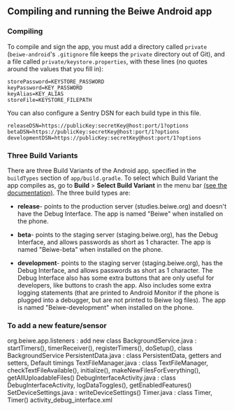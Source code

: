 ## Compiling and running the Beiwe Android app

### Compiling
To compile and sign the app, you must add a directory called `private` (`beiwe-android`'s `.gitignore` file keeps the `private` directory out of Git), and a file called `private/keystore.properties`, with these lines (no quotes around the values that you fill in):
```
storePassword=KEYSTORE_PASSWORD
keyPassword=KEY_PASSWORD
keyAlias=KEY_ALIAS
storeFile=KEYSTORE_FILEPATH
```

You can also configure a Sentry DSN for each build type in this file.
```
releaseDSN=https://publicKey:secretKey@host:port/1?options
betaDSN=https://publicKey:secretKey@host:port/1?options
developmentDSN=https://publicKey:secretKey@host:port/1?options
```

### Three Build Variants
There are three Build Variants of the Android app, specified in the `buildTypes` section of `app/build.gradle`.  To select which Build Variant the app compiles as, go to **Build** > **Select Build Variant** in the menu bar [(see the documentation)](https://developer.android.com/studio/run/index.html#changing-variant).  The three build types are:

* **release**- points to the production server (studies.beiwe.org) and doesn't have the Debug Interface.  The app is named "Beiwe" when installed on the phone.

* **beta**- points to the staging server (staging.beiwe.org), has the Debug Interface, and allows passwords as short as 1 character.  The app is named "Beiwe-beta" when installed on the phone.

* **development**- points to the staging server (staging.beiwe.org), has the Debug Interface, and allows passwords as short as 1 character.  The Debug Interface also has some extra buttons that are only useful for developers, like buttons to crash the app.  Also includes some extra logging statements (that are printed to Android Monitor if the phone is plugged into a debugger, but are not printed to Beiwe log files).  The app is named "Beiwe-development" when installed on the phone.


### To add a new feature/sensor
org.beiwe.app.listeners : add new class
BackgroundService.java : startTimers(), timerReceiver(), registerTimers(), doSetup(), class BackgroundService
PersistentData.java : class PersistentData, getters and setters, Default timings
TextFileManager.java : class TextFileManager, checkTextFileAvailable(), initialize(), makeNewFilesForEverything(), getAllUploadableFiles()
DebugInterfaceActivity.java : class DebugInterfaceActivity, logDataToggles(), getEnabledFeatures()
SetDeviceSettings.java : writeDeviceSettings()
Timer.java : class Timer, Timer()
activity_debug_interface.xml
